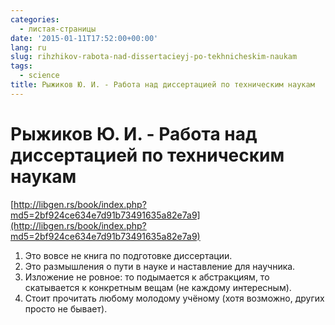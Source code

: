 ```yaml
---
categories:
  - листая-страницы
date: '2015-01-11T17:52:00+00:00'
lang: ru
slug: rihzhikov-rabota-nad-dissertacieyj-po-tekhnicheskim-naukam
tags:
  - science
title: Рыжиков Ю. И. - Работа над диссертацией по техническим наукам
---
```


# Рыжиков Ю. И. - Работа над диссертацией по техническим наукам

[http://libgen.rs/book/index.php?md5=2bf924ce634e7d91b73491635a82e7a9](http://libgen.rs/book/index.php?md5=2bf924ce634e7d91b73491635a82e7a9)  

<!--more-->

1.  Это вовсе не книга по подготовке диссертации.
2.  Это размышления о пути в науке и наставление для научника.
3.  Изложение не ровное: то подымается к абстракциям, то скатывается к конкретным вещам (не каждому интересным).
4.  Стоит прочитать любому молодому учёному (хотя возможно, других просто не бывает).
